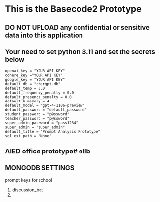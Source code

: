 # This is the Basecode2 Prototype
## DO NOT UPLOAD any confidential or sensitive data into this application

## Your need to set python 3.11 and set the secrets below
```
openai_key = "YOUR API KEY"
cohere_key ="YOUR API KEY"
google_key = "YOUR API KEY"
default_db = "chergpt.db"
default_temp = 0.0
default_frequency_penalty = 0.0
default_presence_penalty = 0.0
default_k_memory = 4
default_model = "gpt-4-1106-preview"
default_password = "default_password"
student_password = "p@ssword"
teacher_password = "p@ssword"
super_admin_password = "pass1234"
super_admin = "super_admin"
default_title = "Prompt Analysis Prototype"
sql_ext_path = "None"
```

## AIED office prototype# ellb


## MONGODB SETTINGS
prompt keys for school 
1. discussion_bot
2. 